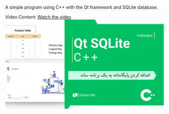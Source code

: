 A simple program using C++ with the Qt framework and SQLite database.

Video Content: [Watch the video](https://youtu.be/WkfT5LAY3Hs)
[![Watch the video](readme-img/Qt.png)](https://youtu.be/WkfT5LAY3Hs)
